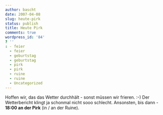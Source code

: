 ```yaml
---
author: bascht
date: 2007-04-08
slug: heute-pirk
status: publish
title: Heute Pirk
comments: true
wordpress_id: '84'
? ''
: - feier
  - feier
  - geburtstag
  - geburtstag
  - pirk
  - pirk
  - ruine
  - ruine
  - Uncategorized
---
```


Hoffen wir, das das Wetter durchhält - sonst müssen wir frieren.
:-) Der Wetterbericht klingt ja schonmal nicht sooo schlecht.
Ansonsten, bis dann - **18:00 an der Pirk** (in / an der Ruine).


